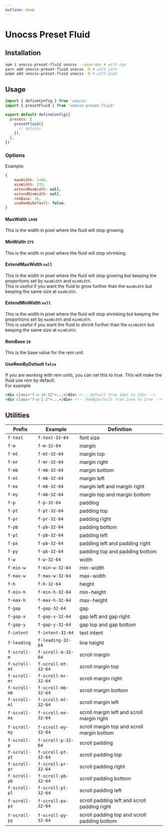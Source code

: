 ```yaml
---
outline: deep
---
```


# Unocss Preset Fluid


## Installation
```bash
npm i unocss-preset-fluid unocss --save-dev # with npm
yarn add unocss-preset-fluid unocss -D # with yarn
pnpm add unocss-preset-fluid unocss -D # with pnpm
```

## Usage

```js
import { defineConfig } from 'unocss'
import { presetFluid } from 'unocss-preset-fluid'

export default defineConfig({
  presets: [
    presetFluid({
      // options
    }),
  ],
})
```

### Options

Example:
```js
{
    maxWidth: 1440,
    minWidth: 375,
    extendMaxWidth: null,
    extendMinWidth: null,
    remBase: 16,
    useRemByDefault: false,
}
```

#### MaxWidth `1440`
This is the width in pixel where the fluid will stop growing.

#### MinWidth `375`
This is the width in pixel where the fluid will stop shrinking.

#### ExtendMaxWidth `null`
This is the width in pixel where the fluid will stop growing but keeping the proportions set by `maxWidth` and `minWidth`.  
This is useful if you want the fluid to grow further than the `maxWidth` but keeping the same size at `maxWidth`.

#### ExtendMinWidth `null`
This is the width in pixel where the fluid will stop shrinking but keeping the proportions set by `maxWidth` and `minWidth`.  
This is useful if you want the fluid to shrink further than the `minWidth` but keeping the same size at `minWidth`.

#### RemBase `16`
This is the base value for the rem unit.

#### UseRemByDefault `false`
If you are working with rem units, you can set this to true.
This will make the fluid use rem by default.  
For example
```html
<div class="f-w-16-32">...</div> <!-- Default from 16px to 32px -->
<div class="f-w-1-2">...</div> <!-- RemByDefault from 1rem to 2rem -->
```

## Utilities

| Prefix        | Example             | Definition                                   |
|---------------|---------------------|----------------------------------------------|
| `f-text`      | `f-text-32-64`      | font size                                    |
| `f-m`         | `f-m-32-64`         | margin                                       |
| `f-mt`        | `f-mt-32-64`        | margin top                                   |
| `f-mr`        | `f-mr-32-64`        | margin right                                 |
| `f-mb`        | `f-mb-32-64`        | margin bottom                                |
| `f-ml`        | `f-mb-32-64`        | margin left                                  |
| `f-mx`        | `f-mb-32-64`        | margin left and margin right                 |
| `f-my`        | `f-mb-32-64`        | margin top and margin bottom                 |
| `f-p`         | `f-p-32-64`         | padding                                      |
| `f-pt`        | `f-pt-32-64`        | padding top                                  |
| `f-pr`        | `f-pr-32-64`        | padding right                                |
| `f-pb`        | `f-pb-32-64`        | padding bottom                               |
| `f-pl`        | `f-pb-32-64`        | padding left                                 |
| `f-px`        | `f-pb-32-64`        | padding left and padding right               |
| `f-py`        | `f-pb-32-64`        | padding top and padding bottom               |
| `f-w`         | `f-w-32-64`         | width                                        |
| `f-min-w`     | `f-min-w-32-64`     | min-width                                    |
| `f-max-w`     | `f-max-w-32-64`     | max-width                                    |
| `f-h`         | `f-h-32-64`         | height                                       |
| `f-min-h`     | `f-min-h-32-64`     | min-height                                   |
| `f-max-h`     | `f-max-h-32-64`     | max-height                                   |
| `f-gap`       | `f-gap-32-64`       | gap                                          |
| `f-gap-x`     | `f-gap-x-32-64`     | gap left and gap right                       |
| `f-gap-y`     | `f-gap-y-32-64`     | gap top and gap bottom                       |
| `f-intent`    | `f-intent-32-64`    | text intent                                  |
| `f-leading`   | `f-leading-32-64`   | line height                                  |
| `f-scroll-m`  | `f-scroll-m-32-64`  | scroll margin                                |
| `f-scroll-mt` | `f-scroll-mt-32-64` | scroll margin top                            |
| `f-scroll-mr` | `f-scroll-mr-32-64` | scroll margin right                          |
| `f-scroll-mb` | `f-scroll-mb-32-64` | scroll margin bottom                         |
| `f-scroll-ml` | `f-scroll-ml-32-64` | scroll margin left                           |
| `f-scroll-mx` | `f-scroll-mx-32-64` | scroll margin left and scroll margin right   |
| `f-scroll-my` | `f-scroll-my-32-64` | scroll margin top and scroll margin bottom   |
| `f-scroll-p`  | `f-scroll-p-32-64`  | scroll padding                               |
| `f-scroll-pt` | `f-scroll-pt-32-64` | scroll padding top                           |
| `f-scroll-pr` | `f-scroll-pr-32-64` | scroll padding right                         |
| `f-scroll-pb` | `f-scroll-pb-32-64` | scroll padding bottom                        |
| `f-scroll-pl` | `f-scroll-pl-32-64` | scroll padding left                          |
| `f-scroll-px` | `f-scroll-px-32-64` | scroll padding left and scroll padding right |
| `f-scroll-py` | `f-scroll-py-32-64` | scroll padding top and scroll padding bottom |
